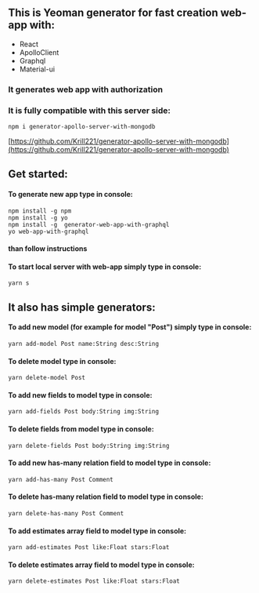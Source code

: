 ## This is Yeoman generator for fast creation web-app with:
- React
- ApolloClient
- Graphql
- Material-ui
### It generates web app with authorization
### It is fully compatible with this server side:
```
npm i generator-apollo-server-with-mongodb
```
[https://github.com/Krill221/generator-apollo-server-with-mongodb](https://github.com/Krill221/generator-apollo-server-with-mongodb)

## Get started:
#### To generate new app type in console:
```
npm install -g npm
npm install -g yo
npm install -g  generator-web-app-with-graphql
yo web-app-with-graphql
```
#### than follow instructions
#### To start local server with web-app simply type in console:
```
yarn s
```

## It also has simple generators:
#### To add new model (for example for model "Post") simply type in console:
```
yarn add-model Post name:String desc:String
```
#### To delete model type in console:
```
yarn delete-model Post
```
#### To add new fields to model type in console:
```
yarn add-fields Post body:String img:String
```
#### To delete fields from model type in console:
```
yarn delete-fields Post body:String img:String
```
#### To add new has-many relation field to model type in console:
```
yarn add-has-many Post Comment
```
#### To delete has-many relation field to model type in console:
```
yarn delete-has-many Post Comment
```
#### To add estimates array field to model type in console:
```
yarn add-estimates Post like:Float stars:Float
```
#### To delete estimates array field to model type in console:
```
yarn delete-estimates Post like:Float stars:Float
```

